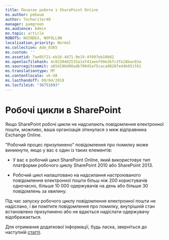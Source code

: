 ```yaml
---
title: Початок роботи з SharePoint Online
ms.author: pebaum
author: Techwriter40
manager: pamgreen
ms.audience: Admin
ms.topic: article
ROBOTS: NOINDEX, NOFOLLOW
localization_priority: Normal
ms.collection: Adm_O365
ms.custom: ''
ms.assetid: 7ae05f21-eb16-4d71-9e19-4f097eb100d2
ms.openlocfilehash: 4c0220dd2535a1ef41aeef99e2bfc3fe28bac03a
ms.sourcegitcommit: a65d196d00adb70045af5caca9828fe44b951f61
ms.translationtype: MT
ms.contentlocale: uk-UA
ms.lasthandoff: 09/04/2019
ms.locfileid: "36751693"
---
```

# <a name="workflows-in-sharepoint"></a>Робочі цикли в SharePoint

Якщо SharePoint робочі цикли не надсилають повідомлення електронної пошти, можливо, ваша організація зіткнулася з меж відправника Exchange Online.

"Робочий процес призупинено" повідомлення про помилку може виникнути, якщо у вас є один із таких елементів:

- У вас є робочий цикл SharePoint Online, який використовує тип платформи робочого циклу SharePoint 2010 або SharePoint 2013.

- Робочий цикл налаштовано на надсилання настроюваного повідомлення електронної пошти більш ніж 200 користувачів одночасно, більше 10 000 одержувачів на день або більше 30 повідомлень за хвилину.

Під час запуску робочого циклу повідомлення електронної пошти не надіслано, і ви помітите повідомлення про помилку, внутрішній стан встановлено призупинено або не вдається надіслати одержувачу відображається.

Для отримання додаткової інформації, будь ласка, зверніться до наступній [статті](https://docs.microsoft.com/sharepoint/support/workflows/configured-workflow-fails-running).

